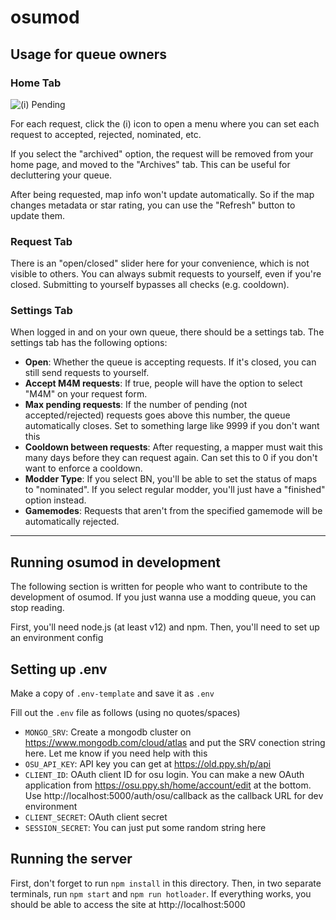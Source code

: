 # osumod

## Usage for queue owners

### Home Tab

![(i) Pending](http://put.nu/files/JVTQTgd.png)

For each request, click the (i) icon to open a menu where you can set each request to accepted, rejected, nominated, etc.

If you select the "archived" option, the request will be removed from your home page, and moved to the "Archives" tab. This can be useful for decluttering your queue.

After being requested, map info won't update automatically. So if the map changes metadata or star rating, you can use the "Refresh" button to update them.

### Request Tab

There is an "open/closed" slider here for your convenience, which is not visible to others. You can always submit requests to yourself, even if you're closed. Submitting to yourself bypasses all checks (e.g. cooldown).

### Settings Tab

When logged in and on your own queue, there should be a settings tab. The settings tab has the following options:

- **Open**: Whether the queue is accepting requests. If it's closed, you can still send requests to yourself.
- **Accept M4M requests**: If true, people will have the option to select "M4M" on your request form.
- **Max pending requests**: If the number of pending (not accepted/rejected) requests goes above this number, the queue automatically closes. Set to something large like 9999 if you don't want this
- **Cooldown between requests**: After requesting, a mapper must wait this many days before they can request again. Can set this to 0 if you don't want to enforce a cooldown.
- **Modder Type**: If you select BN, you'll be able to set the status of maps to "nominated". If you select regular modder, you'll just have a "finished" option instead.
- **Gamemodes**: Requests that aren't from the specified gamemode will be automatically rejected.

---

## Running osumod in development

The following section is written for people who want to contribute to the development of osumod. If you just wanna use a modding queue, you can stop reading.

First, you'll need node.js (at least v12) and npm. Then, you'll need to set up an environment config

## Setting up .env

Make a copy of `.env-template` and save it as `.env`

Fill out the `.env` file as follows (using no quotes/spaces)

- `MONGO_SRV`: Create a mongodb cluster on https://www.mongodb.com/cloud/atlas and put the SRV conection string here. Let me know if you need help with this
- `OSU_API_KEY`: API key you can get at https://old.ppy.sh/p/api
- `CLIENT_ID`: OAuth client ID for osu login. You can make a new OAuth application from https://osu.ppy.sh/home/account/edit at the bottom. Use http://localhost:5000/auth/osu/callback as the callback URL for dev environment
- `CLIENT_SECRET`: OAuth client secret
- `SESSION_SECRET`: You can just put some random string here

## Running the server

First, don't forget to run `npm install` in this directory. Then, in two separate terminals, run `npm start` and `npm run hotloader`. If everything works, you should be able to access the site at http://localhost:5000
